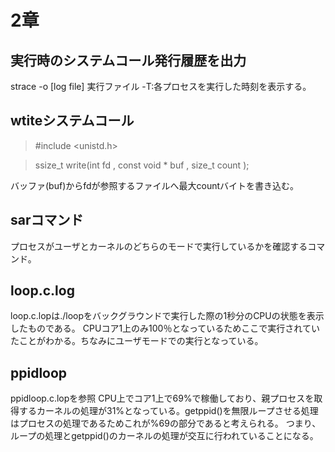 # 2章

## 実行時のシステムコール発行履歴を出力
strace -o \[log file\] 実行ファイル
-T:各プロセスを実行した時刻を表示する。


## wtiteシステムコール


> #include <unistd.h> 

> ssize_t write(int fd , const void * buf , size_t count );

バッファ(buf)からfdが参照するファイルへ最大countバイトを書き込む。
## sarコマンド
プロセスがユーザとカーネルのどちらのモードで実行しているかを確認するコマンド。

## loop.c.log
loop.c.lopは./loopをバックグラウンドで実行した際の1秒分のCPUの状態を表示したものである。
CPUコア1上のみ100％となっているためここで実行されていたことがわかる。ちなみにユーザモードでの実行となっている。

##  ppidloop
ppidloop.c.lopを参照
CPU上でコア1上で69%で稼働しており、親プロセスを取得するカーネルの処理が31%となっている。getppid()を無限ループさせる処理はプロセスの処理であるためこれが%69の部分であると考えられる。
つまり、ループの処理とgetppid()のカーネルの処理が交互に行われていることになる。



